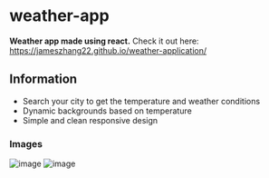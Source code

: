 # weather-app
**Weather app made using react.** Check it out here: https://jameszhang22.github.io/weather-application/
## Information
- Search your city to get the temperature and weather conditions
- Dynamic backgrounds based on temperature
- Simple and clean responsive design
### Images
![image](https://user-images.githubusercontent.com/55204529/130538574-7feaacdc-8c98-40c3-84ac-048085e50f3a.png)
![image](https://user-images.githubusercontent.com/55204529/130538595-0495353a-8cd8-4dec-bf1f-a39584ef5536.png)


